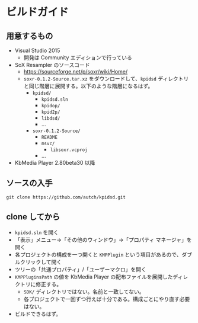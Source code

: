 
# ビルドガイド

## 用意するもの

- Visual Studio 2015
  - 開発は Community エディションで行っている
- SoX Resampler のソースコード
  - https://sourceforge.net/p/soxr/wiki/Home/
  - `soxr-0.1.2-Source.tar.xz` をダウンロードして、`kpidsd` ディレクトリと同じ階層に展開する。以下のような階層になるはず。
    - `kpidsd/`
      - `kpidsd.sln`
      - `kpidop/`
      - `kpid2p/`
      - `libdsd/`
      - ...
    - `soxr-0.1.2-Source/`
      - `README`
      - `msvc/`
        - `libsoxr.vcproj`
      - ...
- KbMedia Player 2.80beta30 以降

## ソースの入手

```
git clone https://github.com/autch/kpidsd.git
```

## clone してから

- `kpidsd.sln` を開く
- 「表示」メニュー→「その他のウィンドウ」→「プロパティ マネージャ」を開く
- 各プロジェクトの構成を一つ開くと `KMPPlugin` という項目があるので、ダブルクリックして開く
- ツリーの「共通プロパティ」/「ユーザーマクロ」を開く
- `KMPPluginsPath` の値を KbMedia Player の配布ファイルを展開したディレクトリに修正する。
  - `SDK/` ディレクトリではない。名前と一致してない。
  - 各プロジェクトで一回ずつ行えば十分である。構成ごとにやり直す必要はない。
- ビルドできるはず。
